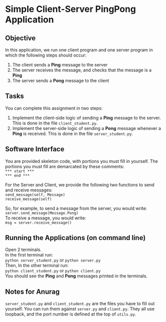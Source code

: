 # Simple Client-Server PingPong Application

## Objective
In this application, we run one client program and one server program in which the following steps should occur:
1. The client sends a **Ping** message to the server
2. The server receives the message, and checks that the message is a **Ping**
3. The server sends a **Pong** message to the client 

## Tasks
You can complete this assignment in two steps:
1. Implement the client-side logic of sending a **Ping** message to the server. This is done in the file `client_student.py`.
2. Implement the server-side logic of sending a **Pong** message whenever a **Ping** is received. This is done in the file `server_student.py`.

## Software Interface
You are provided skeleton code, with portions you must fill in yourself. The portions you must fill are demarcated by these comments:  
`*** start ***`  
`*** end ***`  

For the Server and Client, we provide the following two functions to send and receive messages:  
`send_message(self, Message)`  
`receive_message(self)`  

So, for example, to send a message from the server, you would write:  
`server.send_message(Message.Pong)`  
To receive a message, you would write:  
`msg = server.receive_message()` 

## Running the Applications (on command line)
Open 2 terminals.  
In the first terminal run:  
`python server_student.py` or `python server.py`    
Then, In the other terminal run:  
`python client_student.py` or `python client.py`  
You should see the **Ping** and **Pong** messages printed in the terminals. 

## Notes for Anurag
`server_student.py` and `client_student.py` are the files you have to fill out yourself. You can run them against `server.py` and `client.py`. They all use loopback, and the port number is defined at the top of `utils.py`.  


